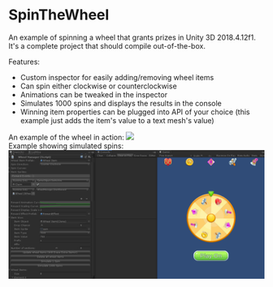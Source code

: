 # SpinTheWheel
An example of spinning a wheel that grants prizes in Unity 3D 2018.4.12f1. It's a complete project that should compile out-of-the-box.

Features:
- Custom inspector for easily adding/removing wheel items
- Can spin either clockwise or counterclockwise
- Animations can be tweaked in the inspector
- Simulates 1000 spins and displays the results in the console
- Winning item properties can be plugged into API of your choice (this example just adds the item's value to a text mesh's value)

An example of the wheel in action:
<img src="https://github.com/CTNeptune/SpinTheWheel/blob/main/README/result.gif">
<br>
Example showing simulated spins:
<img src="https://github.com/CTNeptune/SpinTheWheel/blob/main/README/simulateSpin.gif">
